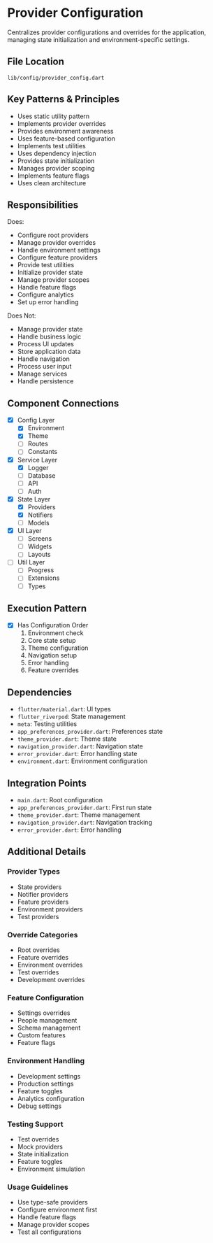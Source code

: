 # Provider Configuration

Centralizes provider configurations and overrides for the application, managing state initialization and environment-specific settings.

## File Location
`lib/config/provider_config.dart`

## Key Patterns & Principles
- Uses static utility pattern
- Implements provider overrides
- Provides environment awareness
- Uses feature-based configuration
- Implements test utilities
- Uses dependency injection
- Provides state initialization
- Manages provider scoping
- Implements feature flags
- Uses clean architecture

## Responsibilities
Does:
- Configure root providers
- Manage provider overrides
- Handle environment settings
- Configure feature providers
- Provide test utilities
- Initialize provider state
- Manage provider scopes
- Handle feature flags
- Configure analytics
- Set up error handling

Does Not:
- Manage provider state
- Handle business logic
- Process UI updates
- Store application data
- Handle navigation
- Process user input
- Manage services
- Handle persistence

## Component Connections
- [x] Config Layer
  - [x] Environment
  - [x] Theme
  - [ ] Routes
  - [ ] Constants
- [x] Service Layer
  - [x] Logger
  - [ ] Database
  - [ ] API
  - [ ] Auth
- [x] State Layer
  - [x] Providers
  - [x] Notifiers
  - [ ] Models
- [x] UI Layer
  - [ ] Screens
  - [ ] Widgets
  - [ ] Layouts
- [ ] Util Layer
  - [ ] Progress
  - [ ] Extensions
  - [ ] Types

## Execution Pattern
- [x] Has Configuration Order
  1. Environment check
  2. Core state setup
  3. Theme configuration
  4. Navigation setup
  5. Error handling
  6. Feature overrides

## Dependencies
- `flutter/material.dart`: UI types
- `flutter_riverpod`: State management
- `meta`: Testing utilities
- `app_preferences_provider.dart`: Preferences state
- `theme_provider.dart`: Theme state
- `navigation_provider.dart`: Navigation state
- `error_provider.dart`: Error handling state
- `environment.dart`: Environment configuration

## Integration Points
- `main.dart`: Root configuration
- `app_preferences_provider.dart`: First run state
- `theme_provider.dart`: Theme management
- `navigation_provider.dart`: Navigation tracking
- `error_provider.dart`: Error handling

## Additional Details

### Provider Types
- State providers
- Notifier providers
- Feature providers
- Environment providers
- Test providers

### Override Categories
- Root overrides
- Feature overrides
- Environment overrides
- Test overrides
- Development overrides

### Feature Configuration
- Settings overrides
- People management
- Schema management
- Custom features
- Feature flags

### Environment Handling
- Development settings
- Production settings
- Feature toggles
- Analytics configuration
- Debug settings

### Testing Support
- Test overrides
- Mock providers
- State initialization
- Feature toggles
- Environment simulation

### Usage Guidelines
- Use type-safe providers
- Configure environment first
- Handle feature flags
- Manage provider scopes
- Test all configurations 